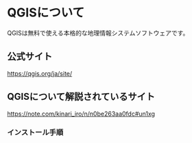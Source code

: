 # QGISについて 
QGISは無料で使える本格的な地理情報システムソフトウェアです。

## 公式サイト
https://qgis.org/ja/site/

## QGISについて解説されているサイト
https://note.com/kinari_iro/n/n0be263aa0fdc#un1xg

### インストール手順

